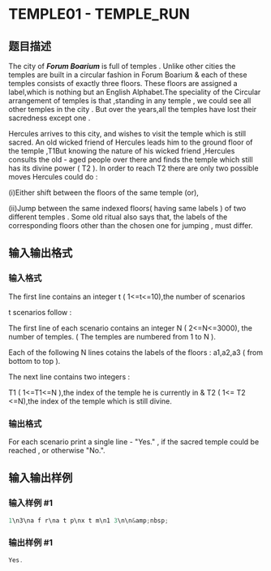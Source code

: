 # TEMPLE01 - TEMPLE_RUN

## 题目描述

The city of _**Forum Boarium**_ is full of temples . Unlike other cities the temples are built in a circular fashion in Forum Boarium & each of these temples consists of exactly three floors. These floors are assigned a label,which is nothing but an English Alphabet.The speciality of the Circular arrangement of temples is that ,standing in any temple , we could see all other temples in the city . But over the years,all the temples have lost their sacredness except one .

Hercules arrives to this city, and wishes to visit the temple which is still sacred. An old wicked friend of Hercules leads him to the ground floor of the temple ,T1But knowing the nature of his wicked friend ,Hercules consults the old - aged people over there and finds the temple which still has its divine power ( T2 ). In order to reach T2 there are only two possible moves Hercules could do :

(i)Either shift between the floors of the same temple (or),

(ii)Jump between the same indexed floors( having same labels ) of two different temples . Some old ritual also says that, the labels of the corresponding floors other than the chosen one for jumping , must differ.

## 输入输出格式

### 输入格式

The first line contains an integer t ( 1<=t<=10),the number of scenarios

t scenarios follow :

The first line of each scenario contains an integer N ( 2<=N<=3000), the number of temples. ( The temples are numbered from 1 to N ).

Each of the following N lines cotains the labels of the floors : a1,a2,a3 ( from bottom to top ).

The next line contains two integers :

T1 ( 1<=T1<=N ),the index of the temple he is currently in & T2 ( 1<= T2 <=N),the index of the temple which is still divine.

### 输出格式

For each scenario print a single line - "Yes." , if the sacred temple could be reached , or otherwise "No.".

## 输入输出样例

### 输入样例 #1

```cpp
1\n3\na f r\na t p\nx t m\n1 3\n\n&amp;nbsp;
```


### 输出样例 #1

```cpp
Yes.
```



